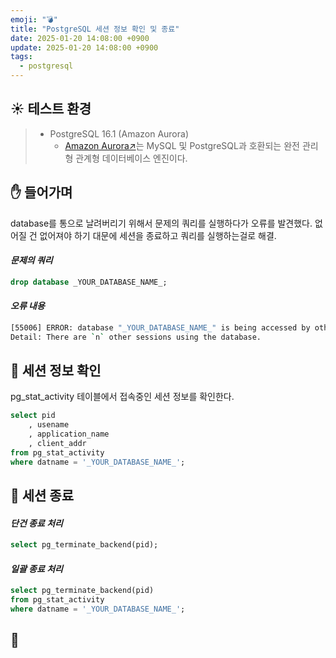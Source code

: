 ```yaml
---
emoji: "💣"
title: "PostgreSQL 세션 정보 확인 및 종료"
date: 2025-01-20 14:08:00 +0900
update: 2025-01-20 14:08:00 +0900
tags:
  - postgresql
---
```


## ☀️ 테스트 환경
> - PostgreSQL 16.1 (Amazon Aurora)
>   - [Amazon Aurora↗](https://docs.aws.amazon.com/ko_kr/AmazonRDS/latest/AuroraUserGuide/CHAP_AuroraOverview.html)는 MySQL 및 PostgreSQL과 호환되는 완전 관리형 관계형 데이터베이스 엔진이다.

## ✋ 들어가며
database를 통으로 날려버리기 위해서 문제의 쿼리를 실행하다가 오류를 발견했다.
없어질 건 없어져야 하기 대문에 세션을 종료하고 쿼리를 실행하는걸로 해결.

#### ***문제의 쿼리***
```SQL
drop database _YOUR_DATABASE_NAME_;
```

#### ***오류 내용***
```Bash
[55006] ERROR: database "_YOUR_DATABASE_NAME_" is being accessed by other users
Detail: There are `n` other sessions using the database.
```


## 🧹 세션 정보 확인
pg_stat_activity 테이블에서 접속중인 세션 정보를 확인한다.

```SQL
select pid
    , usename
    , application_name 
    , client_addr
from pg_stat_activity
where datname = '_YOUR_DATABASE_NAME_';
```


## 🧲 세션 종료

#### ***단건 종료 처리***
```SQL
select pg_terminate_backend(pid);
```

#### ***일괄 종료 처리***
```SQL
select pg_terminate_backend(pid)
from pg_stat_activity
where datname = '_YOUR_DATABASE_NAME_';
```

## 👋


